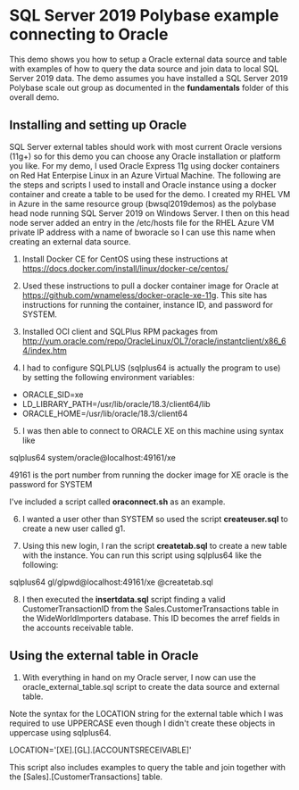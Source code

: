 # SQL Server 2019 Polybase example connecting to Oracle

This demo shows you how to setup a Oracle external data source and table with examples of how to query the data source and join data to local SQL Server 2019 data. The demo assumes you have installed a SQL Server 2019 Polybase scale out group as documented in the **fundamentals** folder of this overall demo.

## Installing and setting up Oracle

SQL Server external tables should work with most current Oracle versions (11g+) so for this demo you can choose any Oracle installation or platform you like. For my demo, I used Oracle Express 11g using docker containers on Red Hat Enterpise Linux in an Azure Virtual Machine. The following are the steps and scripts I used to install and Oracle instance using a docker container and create a table to be used for the demo. I created my RHEL VM in Azure in the same resource group (bwsql2019demos) as the polybase head node running SQL Server 2019 on Windows Server. I then on this head node server added an entry in the /etc/hosts file for the RHEL Azure VM private IP address with a name of bworacle so I can use this name when creating an external data source.

1. Install Docker CE for CentOS using these instructions at https://docs.docker.com/install/linux/docker-ce/centos/

2. Used these instructions to pull a docker container image for Oracle at https://github.com/wnameless/docker-oracle-xe-11g. This site has instructions for running the container, instance ID, and password for SYSTEM.

3. Installed OCI client and SQLPlus RPM packages from http://yum.oracle.com/repo/OracleLinux/OL7/oracle/instantclient/x86_64/index.htm

4. I had to configure SQLPLUS (sqlplus64 is actually the program to use) by setting the following environment variables:
- ORACLE_SID=xe
- LD_LIBRARY_PATH=/usr/lib/oracle/18.3/client64/lib 
- ORACLE_HOME=/usr/lib/oracle/18.3/client64

5. I was then able to connect to ORACLE XE on this machine using syntax like

sqlplus64 system/oracle@localhost:49161/xe 

49161 is the port number from running the docker image for XE 
oracle is the password for SYSTEM

I've included a script called **oraconnect.sh** as an example.

6. I wanted a user other than SYSTEM so used the script **createuser.sql** to create a new user called g1.

7. Using this new login, I ran the script **createtab.sql** to create a new table with the instance. You can run this script using sqlplus64 like the following:

sqlplus64 gl/glpwd@localhost:49161/xe @createtab.sql

8. I then executed the **insertdata.sql** script finding a valid CustomerTransactionID from the Sales.CustomerTransactions table in the WideWorldImporters database. This ID becomes the arref fields in the accounts receivable table.

## Using the external table in Oracle

1. With everything in hand on my Oracle server, I now can use the oracle_external_table.sql script to create the data source and external table.

Note the syntax for the LOCATION string for the external table which I was required to use UPPERCASE even though I didn't create these objects in uppercase using sqlplus64.

LOCATION='[XE].[GL].[ACCOUNTSRECEIVABLE]'

This script also includes examples to query the table and join together with the [Sales].[CustomerTransactions] table.

 